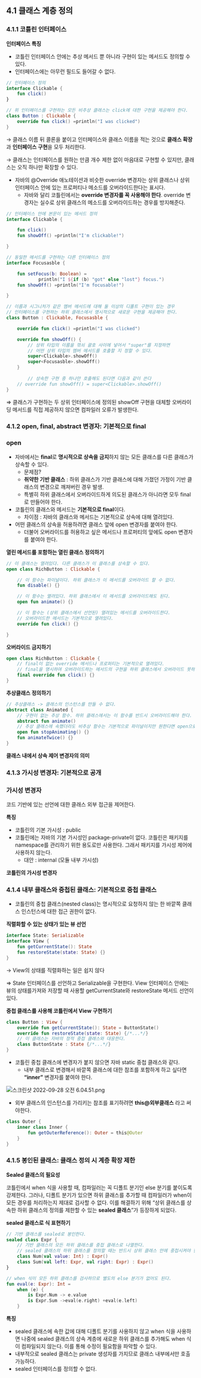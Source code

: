 ## 4.1 클래스 계층 정의

### 4.1.1 코틀린 인터페이스

**인터페이스 특징** 

- 코틀린 인터페이스 안에는 추상 메서드 뿐 아니라 구현이 있는 메서드도 정의할 수 있다.
- 인터페이스에는 아무런 필드도 들어갈 수 없다.

```kotlin
// 인터페이스 정의
interface Clickable {
    fun click()
}

// 위 인터페이스를 구현하는 모든 비추상 클래스는 click에 대한 구현을 제공해야 한다.
class Button : Clickable {
    override fun click() =println("I was clicked")
}
```

→  클래스 이름 뒤 콜론을 붙이고 인터페이스와 클래스 이름을 적는 것으로 **클래스 확장**과 **인터페이스 구현**을 모두 처리한다.

→ 클래스는 인터페이스를 원하는 만큼 개수 제한 없이 마음대로 구현할 수 있지만, 클래스는 오직 하나만 확장할 수 있다.

- 자바의 @Override 애노테이션과 비슷한 override 변경자는 상위 클래스나 상위 인터페이스 안에 있는 프로퍼티나 메소드를 오버라이드한다는 표시다.
    - 자바와 달리 코틀린에서는 **override 변경자를 꼭 사용해야 한다**. override 변경자는 실수로 상위 클래스의 메소드를 오버라이드하는 경우를 방지해준다.

```kotlin
// 인터페이스 안에 본문이 있는 메서드 정의
interface Clickable {

    fun click()
    fun showOff() =println("I'm clickable!")

}

// 동일한 메서드를 구현하는 다른 인터페이스 정의
interface Focusasble {

    fun setFocus(b: Boolean) =
			println("I ${if (b) "got" else "lost"} focus.")
    fun showOff() =println("I'm focusable!")

}

// 이름과 시그니처가 같은 멤버 메서드에 대해 둘 이상의 디폴트 구현이 있는 경우
// 인터페이스를 구현하는 하위 클래스에서 명시적으로 새로운 구현을 제공해야 한다.
class Button : Clickable, Focusasble {

    override fun click() =println("I was clicked")

    override fun showOff() {
        // 상위 타입의 이름을 꺾쇠 괄호 사이에 넣어서 "super"를 지정하면
        // 어떤 상위 타입의 멤버 메서드를 호출할 지 정할 수 있다.
        super<Clickable>.showOff()
        super<Focusasble>.showOff()
    }
		
		// 상속한 구현 중 하나만 호출해도 된다면 다음과 같이 쓴다
    // override fun showOff() = super<Clickable>.showOff()
}
```

⇒ 클래스가 구현하는 두 상위 인터페이스에 정의된 showOff 구현을 대체할 오버라이딩 메서드를 직접 제공하지 않으면 컴파일러 오류가 발생한다.

### 4.1.2 open, final, abstract 변경자: 기본적으로 final

### open

- 자바에서는 **final**로 **명시적으로 상속을 금지**하지 않는 모든 클래스를 다른 클래스가 상속할 수 있다.
    - 문제점?
    - **취약한 기반 클래스** : 하위 클래스가 기반 클래스에 대해 가졌던 가정이 기반 클래스의 변경으로 깨져버린 경우 발생.
    - 특별히 하위 클래스에서 오버라이드하게 의도된 클래스가 아니라면 모두 final로 만들어야 한다.
- 코틀린의 클래스와 메서드는 **기본적으로 final**이다.
    - 차이점 : 자바의 클래스와 메서드는 기본적으로 상속에 대해 열려있다.
- 어떤 클래스의 상속을 허용하려면 클래스 앞에 open 변경자를 붙여야 한다.
    - 더불어 오버라이드를 허용하고 싶은 메서드나 프로퍼티의 앞에도 open 변경자를 붙여야 한다.

**열린 메서드를 포함하는 열린 클래스 정의하기**

```kotlin
// 이 클래스는 열려있다. 다른 클래스가 이 클래스를 상속할 수 있다.
open class RichButton : Clickable {

    // 이 함수는 파이널이다. 하위 클래스가 이 메서드를 오버라이드 할 수 없다.
    fun disable() {}

    // 이 함수는 열려있다. 하위 클래스에서 이 메서드를 오버라이드해도 된다.
    open fun animate() {}

    // 이 함수는 (상위 클래스에서 선언된) 열려있는 메서드를 오버라이드한다.
    // 오버라이드한 메서드는 기본적으로 열려있다.
    override fun click() {}

}
```

**오버라이드 금지하기**

```kotlin
open class RichButton : Clickable {
    // final이 없는 override 메서드나 프로퍼티는 기본적으로 열려있다.
    // final을 명시하여 오버라이드하는 메서드의 구현을 하위 클래스에서 오버라이드 못하게 금지한다.
    final override fun click() {}
}
```

**추상클래스 정의하기**

```kotlin
// 추상클래스 -> 클래스의 인스턴스를 만들 수 없다.
abstract class Animated {
    // 구현이 없는 추상 함수. 하위 클래스에서는 이 함수를 반드시 오버라이드해야 한다.
    abstract fun animate()
    // 추상 클래스에 속했더라도 비추상 함수는 기본적으로 파이널이지만 원한다면 open으로 오버라이드를 열 수 있다.
    open fun stopAnimating() {}
    fun animateTwice() {}
}
```

**클래스 내에서 상속 제어 변경자의 의미**

### 4.1.3 가시성 변경자: 기본적으로 공개

### **가시성 변경자**

코드 기반에 있는 선언에 대한 클래스 외부 접근을 제어한다.

**특징**

- 코틀린의 기본 가시성 : public
- 코틀린에는 자바의 기본 가시성인 package-private이 없다. 코틀린은 패키지를 namespace를 관리하기 위한 용도로만 사용한다. 그래서 패키지를 가시성 제어에 사용하지 않는다.
    - 대안 : internal (모듈 내부 가시성)

**코틀린의 가시성 변경자**

### 4.1.4 내부 클래스와 중첩된 클래스: 기본적으로 중첩 클래스

- 코틀린의 중첩 클래스(nested class)는 명시적으로 요청하지 않는 한 바깥쪽 클래스 인스턴스에 대한 접근 권한이 없다.

**직렬화할 수 있는 상태가 있는 뷰 선언**

```kotlin
interface State: Serializable
interface View {
    fun getCurrentState(): State
    fun restoreState(state: State) {}
}
```

→ View의 상태를 직렬화하는 일은 쉽지 않다

⇒ State 인터페이스를 선언하고 Serializable을 구현한다. View 인터페이스 안에는 뷰의 상태를가져와 저장할 때 사용할 getCurrentState와 restoreState 메서드 선언이 있다.

**중첩 클래스를 사용해 코틀린에서 View 구현하기**

```kotlin
class Button : View {
    override fun getCurrentState(): State = ButtonState()
    override fun restoreState(state: State) {/*...*/}
    // 이 클래스는 자바의 정적 중첩 클래스와 대응한다.
    class ButtonState : State {/*...*/}
}
```

- 코틀린 중첩 클래스에 변경자가 붙지 않으면 자바 static 중첩 클래스와 같다.
    - 내부 클래스로 변경해서 바깥쪽 클래스에 대한 참조를 포함하게 하고 싶다면 **“inner”** 변경자를 붙여야 한다.

![스크린샷 2022-09-28 오전 6.04.51.png](https://s3-us-west-2.amazonaws.com/secure.notion-static.com/19c3059b-b778-4575-a0a5-02cd925f0b62/%E1%84%89%E1%85%B3%E1%84%8F%E1%85%B3%E1%84%85%E1%85%B5%E1%86%AB%E1%84%89%E1%85%A3%E1%86%BA_2022-09-28_%E1%84%8B%E1%85%A9%E1%84%8C%E1%85%A5%E1%86%AB_6.04.51.png)

- 외부 클래스의 인스턴스를 가리키는 참조를 표기하려면 **this@외부클래스** 라고 써야한다.

```kotlin
class Outer {
    inner class Inner {
        fun getOuterReference(): Outer = this@Outer
    }
}
```

### 4.1.5 봉인된 클래스: 클래스 정의 시 계층 확장 제한

**Sealed 클래스의 필요성**

코틀린에서 when 식을 사용할 때, 컴파일러는 꼭 디폴트 분기인 else 분기를 붙이도록 강제한다.
그러나, 디폴트 분기가 있으면 하위 클래스를 추가할 때 컴파일러가 when이 모든 경우를 처리하는지 제대로 검사할 수 없다. 이를 해결하기 위해 “상위 클래스를 상속한 하위 클래스의 정의를 제한할 수 있는 **sealed 클래스**”가 등장하게 되었다.

**sealed 클래스로 식 표현하기**

```kotlin
// 기반 클래스를 sealed로 봉인한다.
sealed class Expr {
    // 기반 클래스의 모든 하위 클래스를 중첩 클래스로 나열한다.
    // sealed 클래스의 하위 클래스를 정의할 때는 반드시 상위 클래스 안에 중첩시켜야 한다.
    class Num(val value: Int) : Expr()
    class Sum(val left: Expr, val right: Expr) : Expr()
}

// when 식이 모든 하위 클래스를 검사하므로 별도의 else 분기가 없어도 된다.
fun eval(e: Expr): Int =
    when (e) {
        is Expr.Num -> e.value
        is Expr.Sum ->eval(e.right) +eval(e.left)
    }
```

**특징**

- sealed 클래스에 속한 값에 대해 디폴트 분기를 사용하지 않고 when 식을 사용하면 나중에 sealed 클래스의 상속 계층에 새로운 하위 클래스를 추가해도 when 식이 컴파일되지 않는다. 이를 통해 수정이 필요함을 파악할 수 있다.
- 내부적으로 sealed 클래스는 private 생성자를 가지므로 클래스 내부에서만 호출 가능하다.
- sealed 인터페이스를 정의할 수 없다.
